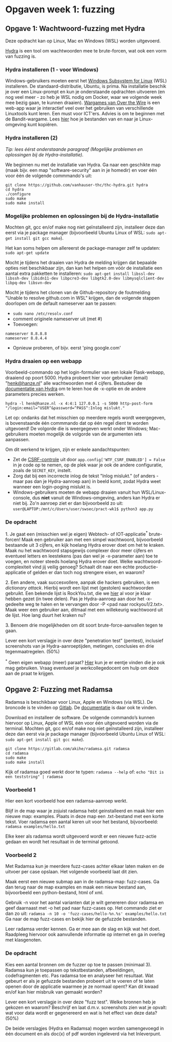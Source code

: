 # Opgaven week 1: fuzzing

## Opgave 1: Wachtwoord-fuzzing met Hydra

Deze opdracht kan op Linux, Mac en Windows (WSL) worden uitgevoerd.

[Hydra](https://github.com/vanhauser-thc/thc-hydra) is een tool om wachtwoorden mee te brute-forcen, wat ook een vorm van fuzzing is.

### Hydra installeren (1 - voor Windows)

Windows-gebruikers moeten eerst het [Windows Subsystem for Linux](https://learn.microsoft.com/en-us/windows/wsl/install) (WSL) installeren. De standaard-distributie, Ubuntu, is prima. Na installatie beschik je over een Linux-prompt en kun je onderstaande opdrachten uitvoeren (en nog veel meer - zo heb je WSL nodig om Docker, waar we volgende week mee bezig gaan, te kunnen draaien). [Wargames van Over the Wire](https://overthewire.org/wargames/) is een web-app waar je interactief veel over het gebruiken van verschillende Linuxtools kunt leren. Een must voor ICT'ers. Advies is om te beginnen met de Bandit-wargame. Lees [hier](https://www.howtogeek.com/426749/how-to-access-your-linux-wsl-files-in-windows-10/) hoe je bestanden van en naar je Linux-omgeving kunt kopiëren.

### Hydra installeren (2)

_Tip: lees éérst onderstaande paragraaf (Mogelijke problemen en oplossingen bij de Hydra-installatie)._

We beginnen nu met de installatie van Hydra. Ga naar een geschikte map (maak bijv. een map "software-security" aan in je homedir) en voer één voor één de volgende commmando's uit:
```
git clone https://github.com/vanhauser-thc/thc-hydra.git hydra
cd hydra
./configure
sudo make
sudo make install
```

### Mogelijke problemen en oplossingen bij de Hydra-installatie

Mochten git, gcc en/of make nog niet geïnstalleerd zijn, installeer deze dan eerst via je package manager (bijvoorbeeld Ubuntu Linux of WSL: ``sudo apt-get install git gcc make``).

Het kan soms helpen om allereerst de package-manager zelf te updaten: ``sudo apt-get update``

Mocht je tijdens het draaien van Hydra de melding krijgen dat bepaalde opties niet beschikbaar zijn, dan kan het helpen om vóór de installatie een aantal extra pakketten te installeren: ``sudo apt-get install libssl-dev libssh-dev libidn11-dev libpcre3-dev libgtk2.0-dev libmysqlclient-dev libpq-dev libsvn-dev``

Mocht je tijdens het clonen van de Github-repository de foutmelding "Unable to resolve github.com in WSL" krijgen, dan de volgende stappen doorlopen om de default nameserver aan te passen:

* ``sudo nano /etc/resolv.conf``
* comment originele nameserver uit (met #)
* Toevoegen:
```
nameserver 8.8.8.8
nameserver 8.8.4.4
```
* Opnieuw proberen, of bijv. eerst 'ping google.com'

### Hydra draaien op een webapp

Voorbeeld-commando op het login-formulier van een lokale Flask-webapp, draaiend op poort 5000. Hydra probeert hier voor gebruiker (email) "henk@hanze.nl" alle wachtwoorden met 4 cijfers. Bestudeer de [documentatie van Hydra](https://github.com/vanhauser-thc/thc-hydra) om te leren hoe de -x-optie en de andere parameters precies werken.

``hydra -l henk@hanze.nl -x 4:4:1 127.0.0.1 -s 5000 http-post-form "/login:email=^USER^&password=^PASS^:Inlog mislukt."``

Let op: ondanks dat het misschien op meerdere regels wordt weergegeven, is bovenstaande één commmando dat op één regel dient te worden uitgevoerd! De volgorde die is weergegeven werkt onder Windows; Mac-gebruikers moeten mogelijk de volgorde van de argumenten iets aanpassen.

Om dit werkend te krijgen, zijn er enkele aandachtspunten:

* Zet de [CSRF-controle](https://www.geeksforgeeks.org/csrf-protection-in-flask/) uit door ``app.config['WTF_CSRF_ENABLED'] = False`` in je code op te nemen, op de plek waar je ook de andere configuratie, zoals de ``SECRET_KEY``, instelt.
* Zorg dat bij een incorrecte inlog de tekst "Inlog mislukt." (of anders - maar pas dan je Hydra-aanroep aan) in beeld komt, zodat Hydra weet wanneer een login-poging mislukt is.
* Windows-gebruikers moeten de webapp draaien vanuit hun WSL/Linux-console, dus **niet** vanuit de Windows-omgeving, anders kan Hydra er niet bij. Zo'n aanroep ziet er dan bijvoorbeeld zo uit: ``user@LAPTOP:/mnt/c/Users/user/swsec/pract-wk1$ python3 app.py``

### De opdracht

1\. Je gaat een (misschien wel je eigen) Webtech- of IOT-applicatie<sup>*</sup> brute-forcen! Maak een gebruiker aan met een simpel wachtwoord, bijvoorbeeld bestaande uit 3 cijfers, en kijk hoelang Hydra erover doet om het te kraken. Maak nu het wachtwoord stapsgewijs complexer door meer cijfers en eventueel letters en leestekens (pas dan wel je -x-parameter aan) toe te voegen, en noteer steeds hoelang Hydra erover doet. Welke wachtwoord-complexiteit vind jij veilig genoeg? Schaalt dit naar een echte productie-applicatie of gelden er dan toch nog strengere eisen, en waarom?

2\. Een andere, vaak succesvollere, aanpak die hackers gebruiken, is een _dictionary attack_. Hierbij wordt een lijst met (gestolen) wachtwoorden gebruikt. Een bekende lijst is RockYou.txt, die we [hier](https://github.com/hanze-hbo-ict/sw_sec_docs/tree/master/src/pract-wk1/rockyou) al voor je klaar hebben gezet (in twee delen). Pas je Hydra-aanroep aan door het -x-gedeelte weg te halen en te vervangen door -P &lt;pad naar rockyou1/2.txt&gt;. Maak weer een gebruiker aan, ditmaal met een willekeurig wachtwoord uit de lijst. Hoe lang duurt het kraken nu?

3\. Benoem drie mogelijkheden om dit soort brute-force-aanvallen tegen te gaan.

Lever een kort verslagje in over deze "penetration test" (pentest), inclusief screenshots van je Hydra-aanroeptijden, metingen, conclusies en drie tegenmaatregelen. (50%)

<sup>*</sup> Geen eigen webapp (meer) paraat? [Hier](https://github.com/hanze-hbo-ict/sw_sec_docs/tree/master/src/pract-wk1) kun je er eentje vinden die je ook mag gebruiken. Vraag eventueel je werkcollegedocent om hulp om deze aan de praat te krijgen.

## Opgave 2: Fuzzing met Radamsa

Radamsa is beschikbaar voor Linux, Apple en Windows (via WSL). De broncode is te vinden op [Gitlab](https://gitlab.com/akihe/radamsa). De [documentatie](https://gitlab.com/akihe/radamsa/-/blob/develop/README.md) is daar ook te vinden.

Download en installeer de software. De volgende commando’s kunnen hiervoor op Linux, Apple of WSL één voor één uitgevoerd worden via de terminal. Mochten git, gcc en/of make nog niet geïnstalleerd zijn, installeer deze dan eerst via je package manager (bijvoorbeeld Ubuntu Linux of WSL: ``sudo apt-get install git gcc make``).

```
git clone https://gitlab.com/akihe/radamsa.git radamsa
cd radamsa
sudo make
sudo make install
```

Kijk of radamsa goed werkt door te typen: ``radamsa --help`` of: ``echo "Dit is een teststring" | radamsa``

### Voorbeeld 1
Hier een kort voorbeeld hoe een radamsa-aanroep werkt.

Blijf in de map waar je zojuist radamsa hebt geinstalleerd en maak hier een nieuwe map: examples. Plaats in deze map een .txt-bestand met een korte tekst. Voer radamsa een aantal keren uit voor het bestand, bijvoorbeeld: ``radamsa examples/hello.txt``

Elke keer als radamsa wordt uitgevoerd wordt er een nieuwe fuzz-actie gedaan en wordt het resultaat in de terminal getoond.

### Voorbeeld 2
Met Radamsa kun je meerdere fuzz-cases achter elkaar laten maken en de uitvoer per case opslaan. Het volgende voorbeeld laat dit zien.

Maak eerst een nieuwe submap aan in de radamsa-map: fuzz-cases. Ga dan terug naar de map examples en maak een nieuw bestand aan, bijvoorbeeld een python-bestand, html of xml.

Gebruik -n voor het aantal varianten dat je wilt genereren door radamsa en geef daarnaast met -o het pad naar fuzz-cases op. Het commando ziet er dan zo uit: ``radamsa -n 10 -o 'fuzz-cases/hello-%n.%s' examples/hello.txt``
Ga naar de map fuzz-cases en bekijk hier de gefuzzde bestanden.

Leer radamsa verder kennen. Ga er mee aan de slag en kijk wat het doet. Raadpleeg hiervoor ook aanvullende informatie op internet en ga in overleg met klasgenoten.

### De opdracht

Kies een aantal bronnen om de fuzzer op toe te passen (minimaal 3). Radamsa kun je toepassen op tekstbestanden, afbeeldingen, codefragmenten etc. Pas radamsa toe en analyseer het resultaat. Wat gebeurt er als je gefuzzde bestanden probeert uit te voeren of te laten openen door de applicatie waarmee je ze normaal opent? Kan dit kwaad en/of kan hier misbruik van gemaakt worden?

Lever een kort verslagje in over deze "fuzz test". Welke bronnen heb je gekozen en waarom? Beschrijf en laat d.m.v. screenshots zien wat je opvalt: wat voor data wordt er gegenereerd en wat is het effect van deze data? (50%)

De beide verslagjes (Hydra en Radamsa) mogen worden samengevoegd in één document en als doc(x) of pdf worden ingeleverd via het Inleverpunt.
